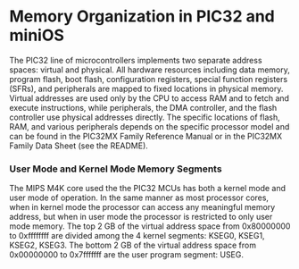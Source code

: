 
# Memory Organization in PIC32 and miniOS


The PIC32 line of microcontrollers implements two separate address spaces: virtual and physical.
All hardware resources including data memory, program flash, boot flash, configuration registers,
special function registers (SFRs), and peripherals are mapped to fixed locations in physical
memory. Virtual addresses are used only by the CPU to access RAM and to fetch and execute
instructions, while peripherals, the DMA controller, and the flash controller use physical
addresses directly. The specific locations of flash, RAM, and various peripherals depends on the
specific processor model and can be found in the PIC32MX Family Reference Manual or in the 
PIC32MX Family Data Sheet (see the README).


### User Mode and Kernel Mode Memory Segments

The MIPS M4K core used the the PIC32 MCUs has both a kernel mode and user mode of operation.
In the same manner as most processor cores, when in kernel mode the processor can access
any meaningful memory address, but when in user mode the processor is restricted to only
user mode memory. The top 2 GB of the virtual address space from 0x80000000 to 0xffffffff
are divided among the 4 kernel segments: KSEG0, KSEG1, KSEG2, KSEG3. The bottom 2 GB of
the virtual address space from 0x00000000 to 0x7fffffff are the user program segment: USEG.